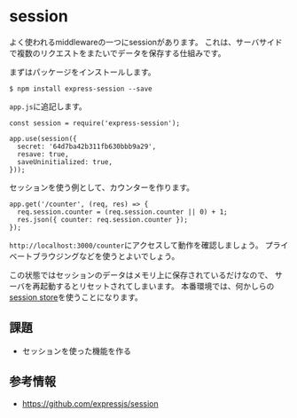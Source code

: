 # session 

よく使われるmiddlewareの一つにsessionがあります。
これは、サーバサイドで複数のリクエストをまたいでデータを保存する仕組みです。

まずはパッケージをインストールします。

```
$ npm install express-session --save
```

`app.js`に追記します。

```
const session = require('express-session');

app.use(session({
  secret: '64d7ba42b311fb630bbb9a29',
  resave: true,
  saveUninitialized: true,
}));
```

セッションを使う例として、カウンターを作ります。

```
app.get('/counter', (req, res) => {
  req.session.counter = (req.session.counter || 0) + 1;
  res.json({ counter: req.session.counter });
});
```

`http://localhost:3000/counter`にアクセスして動作を確認しましょう。
プライベートブラウジングなどを使うとよいでしょう。

この状態ではセッションのデータはメモリ上に保存されているだけなので、
サーバを再起動するとリセットされてしまいます。
本番環境では、何かしらの[session store](https://github.com/expressjs/session#compatible-session-stores)を使うことになります。

## 課題

- セッションを使った機能を作る

## 参考情報

- https://github.com/expressjs/session
